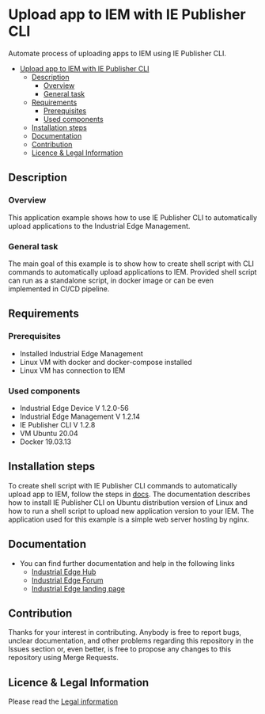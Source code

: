 # Upload app to IEM with IE Publisher CLI

Automate process of uploading apps to IEM using IE Publisher CLI.
- [Upload app to IEM with IE Publisher CLI](#upload-app-to-iem-with-ie-publisher-cli)
  - [Description](#description)
    - [Overview](#overview)
    - [General task](#general-task)
  - [Requirements](#requirements)
    - [Prerequisites](#prerequisites)
    - [Used components](#used-components)
  - [Installation steps](#installation-steps)
  - [Documentation](#documentation)
  - [Contribution](#contribution)
  - [Licence & Legal Information](#licence--legal-information)

## Description

### Overview

This application example shows how to use IE Publisher CLI to automatically upload applications to the Industrial Edge Management.

### General task

The main goal of this example is to show how to create shell script  with CLI commands to automatically upload applications to IEM. Provided shell script can run as a standalone script, in docker image or can be even implemented in CI/CD pipeline.

## Requirements

### Prerequisites

- Installed Industrial Edge Management
- Linux VM with docker and docker-compose installed
- Linux VM has connection to IEM

### Used components

- Industrial Edge Device V 1.2.0-56
- Industrial Edge Management V 1.2.14
- IE Publisher CLI V 1.2.8
- VM Ubuntu 20.04
- Docker 19.03.13

## Installation steps

To create shell script with IE Publisher CLI commands to automatically upload app to IEM, follow the steps in [docs](../docs/installation.md). The documentation describes how to install IE Publisher CLI on Ubuntu distribution version of Linux and how to run a shell script to upload new application version to your IEM. The application used for this example is a simple web server hosting by nginx.

## Documentation

- You can find further documentation and help in the following links
  - [Industrial Edge Hub](https://iehub.eu1.edge.siemens.cloud/#/documentation)
  - [Industrial Edge Forum](https://www.siemens.com/industrial-edge-forum)
  - [Industrial Edge landing page](https://new.siemens.com/global/en/products/automation/topic-areas/industrial-edge/simatic-edge.html)
  
## Contribution

Thanks for your interest in contributing. Anybody is free to report bugs, unclear documentation, and other problems regarding this repository in the Issues section or, even better, is free to propose any changes to this repository using Merge Requests.

## Licence & Legal Information

Please read the [Legal information](LICENSE.md)